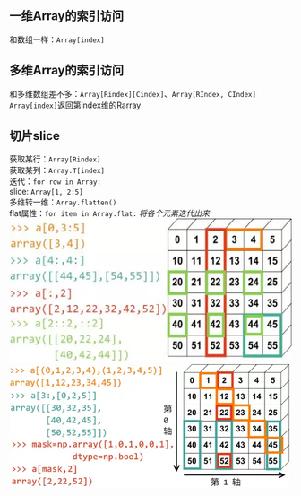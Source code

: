 ## 一维Array的索引访问
和数组一样：`Array[index]`
## 多维Array的索引访问
和多维数组差不多：`Array[Rindex][Cindex]`、`Array[RIndex, CIndex]`  
`Array[index]`返回第index维的Rarray  
## 切片slice
获取某行：`Array[Rindex]`  
获取某列：`Array.T[index]`  
迭代：`for row in Array: `  
slice: `Array[1, 2:5]`  
多维转一维：`Array.flatten()`  
flat属性：`for item in Array.flat:` *将各个元素迭代出来*  
![image](/images/1.png)  
![image](/images/2.png)  
